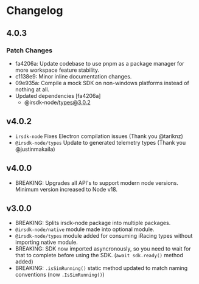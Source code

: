 # Changelog

## 4.0.3

### Patch Changes

- fa4206a: Update codebase to use pnpm as a package manager for more workspace feature stability.
- c1138e9: Minor inline documentation changes.
- 09e935a: Compile a mock SDK on non-windows platforms instead of nothing at all.
- Updated dependencies [fa4206a]
  - @irsdk-node/types@3.0.2

## v4.0.2

- `irsdk-node` Fixes Electron compilation issues (Thank you @tariknz)
- `@irsdk-node/types` Update to generated telemetry types (Thank you @justinmakaila)

## v4.0.0

- BREAKING: Upgrades all API's to support modern node versions. Minimum version increased to Node v18.

## v3.0.0

- BREAKING: Splits irsdk-node package into multiple packages.
- `@irsdk-node/native` module made into optional module.
- `@irsdk-node/types` module added for consuming iRacing types without importing native module.
- BREAKING: SDK now imported asyncronously, so you need to wait for that to complete before using the SDK. (`await sdk.ready()` method added)
- BREAKING: `.isSimRunning()` static method updated to match naming conventions (now `.IsSimRunning()`)
